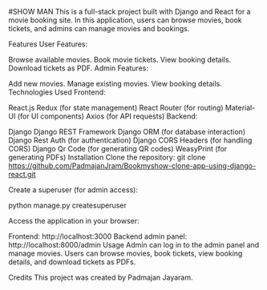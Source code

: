 #SHOW MAN
This is a full-stack project built with Django and React for a movie booking site. In this application, users can browse movies, book tickets, and admins can manage movies and bookings.

Features
User Features:

Browse available movies.
Book movie tickets.
View booking details.
Download tickets as PDF.
Admin Features:

Add new movies.
Manage existing movies.
View booking details.
Technologies Used
Frontend:

React.js
Redux (for state management)
React Router (for routing)
Material-UI (for UI components)
Axios (for API requests)
Backend:

Django
Django REST Framework
Django ORM (for database interaction)
Django Rest Auth (for authentication)
Django CORS Headers (for handling CORS)
Django Qr Code (for generating QR codes)
WeasyPrint (for generating PDFs)
Installation
Clone the repository:
git clone https://github.com/PadmajanJram/Bookmyshow-clone-app-using-django-react.git

Create a superuser (for admin access):

python manage.py createsuperuser

Access the application in your browser:

Frontend: http://localhost:3000
Backend admin panel: http://localhost:8000/admin
Usage
Admin can log in to the admin panel and manage movies.
Users can browse movies, book tickets, view booking details, and download tickets as PDFs.


Credits
This project was created by Padmajan Jayaram.

